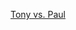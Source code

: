 ---
layout: post
wordpress_id: 165
wordpress_url: http://noesbueno.com/archives/165
date: '2006-12-05 21:00:30 -0600'
date_gmt: '2006-12-06 02:00:30 -0600'
body: |
  <p><a href="http://www.youtube.com/watch?v=AJzU3NjDikY&eurl=">Tony vs. Paul</a></p>
---